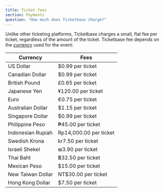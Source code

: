 ```yaml
---
title: Ticket fees
section: Payments
question: "How much does Ticketbase charge?"
---
```


Unlike other ticketing platforms, Ticketbase charges a small, flat fee per ticket, regardless of the amount of the ticket. Ticketbase fee depends on the [currency] used for the event:

| Currency          | Fees                   |
| ---               | ---                    |
| US Dollar         | $0.99 per ticket       |
| Canadian Dollar   | $0.99 per ticket       |
| British Pound     | £0.65 per ticket       |
| Japanese Yen      | ¥120.00 per ticket     |
| Euro              | €0.75 per ticket       |
| Australian Dollar | $1.15 per ticket       |
| Singapore Dollar  | $0.99 per ticket       |
| Philippine Peso   | ₱45.00 per ticket      |
| Indonesian Rupiah | Rp14,000.00 per ticket |
| Swedish Krona     | kr7.50 per ticket      |
| Israeli Shekel    | ₪3.90 per ticket       |
| Thai Baht         | ฿32.50 per ticket      |
| Mexican Peso      | $15.00 per ticket      |
| New Taiwan Dollar | NT$30.00 per ticket    |
| Hong Kong Dollar  | $7.50 per ticket       |

[currency]:supported-currencies.html
